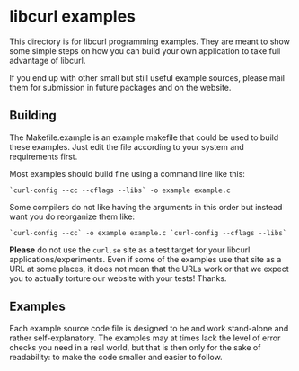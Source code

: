 <!--
SPDX-FileCopyrightText: 1998-2020 Daniel Stenberg, <daniel@haxx.se>, et al.

SPDX-License-Identifier: curl
-->

# libcurl examples

This directory is for libcurl programming examples. They are meant to show
some simple steps on how you can build your own application to take full
advantage of libcurl.

If you end up with other small but still useful example sources, please mail
them for submission in future packages and on the website.

## Building

The Makefile.example is an example makefile that could be used to build these
examples. Just edit the file according to your system and requirements first.

Most examples should build fine using a command line like this:

    `curl-config --cc --cflags --libs` -o example example.c

Some compilers do not like having the arguments in this order but instead
want you do reorganize them like:

    `curl-config --cc` -o example example.c `curl-config --cflags --libs`

**Please** do not use the `curl.se` site as a test target for your
libcurl applications/experiments. Even if some of the examples use that site
as a URL at some places, it does not mean that the URLs work or that we expect
you to actually torture our website with your tests!  Thanks.

## Examples

Each example source code file is designed to be and work stand-alone and
rather self-explanatory. The examples may at times lack the level of error
checks you need in a real world, but that is then only for the sake of
readability: to make the code smaller and easier to follow.
